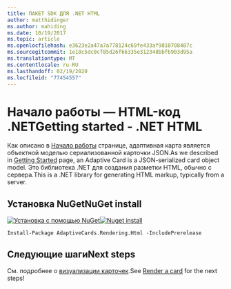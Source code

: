 ```yaml
---
title: ПАКЕТ SDK ДЛЯ .NET HTML
author: matthidinger
ms.author: mahiding
ms.date: 10/19/2017
ms.topic: article
ms.openlocfilehash: e3623e2a47a7a778124c69fe433af9810708487c
ms.sourcegitcommit: 1e18c5dc0cf85d26f66335e312348bbfb903d95a
ms.translationtype: MT
ms.contentlocale: ru-RU
ms.lasthandoff: 02/19/2020
ms.locfileid: "77454557"
---
```

# <a name="getting-started---net-html"></a><span data-ttu-id="22485-102">Начало работы — HTML-код .NET</span><span class="sxs-lookup"><span data-stu-id="22485-102">Getting started - .NET HTML</span></span>

<span data-ttu-id="22485-103">Как описано в [Начало работы](../../../authoring-cards/getting-started.md) странице, адаптивная карта является объектной моделью сериализованной карточки JSON.</span><span class="sxs-lookup"><span data-stu-id="22485-103">As we described in [Getting Started](../../../authoring-cards/getting-started.md) page, an Adaptive Card is a JSON-serialized card object model.</span></span> <span data-ttu-id="22485-104">Это библиотека .NET для создания разметки HTML, обычно с сервера.</span><span class="sxs-lookup"><span data-stu-id="22485-104">This is a .NET library for generating HTML markup, typically from a server.</span></span>

## <a name="nuget-install"></a><span data-ttu-id="22485-105">Установка NuGet</span><span class="sxs-lookup"><span data-stu-id="22485-105">NuGet install</span></span>

<span data-ttu-id="22485-106">[![Установка с помощью NuGet](https://img.shields.io/nuget/vpre/AdaptiveCards.Rendering.Html.svg)](https://www.nuget.org/packages/AdaptiveCards.Rendering.Html)</span><span class="sxs-lookup"><span data-stu-id="22485-106">[![Nuget install](https://img.shields.io/nuget/vpre/AdaptiveCards.Rendering.Html.svg)](https://www.nuget.org/packages/AdaptiveCards.Rendering.Html)</span></span>

```console
Install-Package AdaptiveCards.Rendering.Html -IncludePrerelease
```

## <a name="next-steps"></a><span data-ttu-id="22485-107">Следующие шаги</span><span class="sxs-lookup"><span data-stu-id="22485-107">Next steps</span></span>

<span data-ttu-id="22485-108">См. подробнее о [визуализации карточек](render-a-card.md).</span><span class="sxs-lookup"><span data-stu-id="22485-108">See [Render a card](render-a-card.md) for the next steps!</span></span>